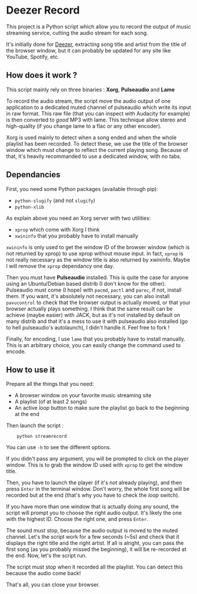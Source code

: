 # Deezer Record

This project is a Python script which allow you to record the output of music streaming service, cutting the audio stream for each song.

It's initially done for [Deezer](www.deezer.fr), extracting song title and artist from the title of the browser window, but it can probably be updated for any site like YouTube, Spotify, etc.

## How does it work ?

This script mainly rely on three binaries : **Xorg**, **Pulseaudio** and **Lame**

To record the audio stream, the script move the audio output of one application to a dedicated muted channel of pulseaudio which write its input in raw format. This raw file (that you can inspect with Audacity for example) is then converted to _good_ MP3 with lame. This technique allow stereo and high-quality (if you change lame to a flac or any other encoder).

Xorg is used mainly to detect when a song ended and when the whole playlist has been recorded. To detect these, we use the title of the browser window which must change to reflect the current playing song. Because of that, it's heavily recommanded to use a dedicated window, with no tabs.

## Dependancies

First, you need some Python packages (available through pip):
 * `python-slugify` (and not `slugify`)
 * `python-xlib`

As explain above you need an Xorg server with two utilities:
 * `xprop` which come with Xorg I think
 * `xwininfo` that you probably have to install manually

`xwininfo` is only used to get the window ID of the browser window (which is not returned by xprop) to use xprop without mouse input. In fact, `xprop` is not really necessary as the window title is also returned by xwininfo. Maybe I will remove the `xprop` dependancy one day.

Then you must have **Pulseaudio** installed. This is quite the case for anyone using an Ubuntu/Debian based distrib (I don't know for the other). Pulseaudio must come (I hope) with `pacmd`, `pactl` and `parec`, if not, install them. If you want, it's absolutely not necessary, you can also install `pavucontrol` to check that the browser output is actually moved, or that your browser actually plays something.
I think that the same result can be achieve (maybe easier) with JACK, but as it's not installed by default on many distrib and that it's a mess to use it with pulseaudio also installed (go to hell pulseaudio's autolaunch), I didn't handle it. Feel free to fork !

Finally, for encoding, I use `lame` that you probably have to install manually. This is an arbitrary choice, you can easily change the command used to encode.

## How to use it

Prepare all the things that you need:
 * A browser window on your favorite music streaming site
 * A playlist (of at least 2 songs)
 * An active _loop_ button to make sure the playlist go back to the beginning at the end

Then launch the script :
```
    python streamrecord
```
You can use `-h` to see the different options.

If you didn't pass any argument, you will be prompted to click on the player window. This is to grab the window ID used with `xprop` to get the window title.

Then, you have to launch the player (if it's not already playing), and then press `Enter` in the terminal window. Don't worry, the whole first song will be recorded but at the end (that's why you have to check the _loop_ switch).

If you have more than one window that is actually doing any sound, the script will prompt you to choose the right audio output. It's likely the one with the highest ID. Choose the right one, and press `Enter`.

The sound must stop, because the audio output is moved to the muted channel. Let's the script work for a few seconds (~5s) and check that it displays the right title and the right artist. If all is alright, you can pass the first song (as you probably missed the beginning), it will be re-recorded at the end. Now, let's the script run.

The script must stop when it recorded all the playlist. You can detect this because the audio come back!

That's all, you can close your browser.
